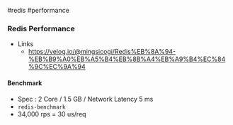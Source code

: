 #redis #performance

### Redis Performance
* Links
	* https://velog.io/@mingsicogi/Redis%EB%8A%94-%EB%B9%A0%EB%A5%B4%EB%8B%A4%EB%A9%B4%EC%84%9C%EC%9A%94
#### Benchmark
* Spec : 2 Core / 1.5 GB / Network Latency 5 ms
* `redis-benchmark`
* 34,000 rps = 30 us/req
